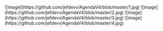 <br>
![image](https://github.com/jefdevv/AgendaV4/blob/master/1.jpg)
![image](https://github.com/jefdevv/AgendaV4/blob/master/2.jpg)
![image](https://github.com/jefdevv/AgendaV4/blob/master/3.jpg)
![image](https://github.com/jefdevv/AgendaV4/blob/master/4.jpg)

